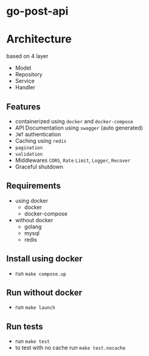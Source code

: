 # go-post-api

# Architecture
based on 4 layer
* Model
* Repository
* Service
* Handler

## Features
* containerized using `docker` and `docker-compose`
* API Documentation using `swagger` (auto generated)
* `JWT` authentication
* Caching using `redis`
* `pagination`
* `validation`
* Middlewares `CORS`, `Rate` `Limit`, `Logger`, `Recover`
* Graceful shutdown

## Requirements
* using docker
    * docker
    * docker-compose
* without docker
    * golang
    * mysql
    * redis
    
## Install using docker
* run `make compose.up`

## Run without docker
* run `make launch`

## Run tests
* run `make test`
* to test with no cache run `make test.nocache`
